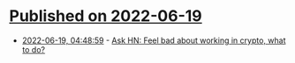 # [Published on 2022-06-19](index.md)

* [2022-06-19, 04:48:59](https://news.ycombinator.com/item?id=31796256) - [Ask HN: Feel bad about working in crypto, what to do?](https://news.ycombinator.com/item?id=31796256)

